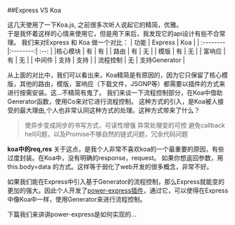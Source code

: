 ##Express VS Koa

这几天使用了一下Koa.js, 之前很多次听人说起它的精简，优雅。  
于是我怀着这样的心情来使用它，但是用下来后，我发现它的api设计有些不合常理。
我们来对Express 和 Koa 做一个对比：
| 功能      |   Express | Koa  |
| :-------- |:--------:| :--: |
|核心模块   | 有 |  有   |
| 路由     |  有 |  无  |
| 模版     | 有  | 无  |
| 富响应  | 有  | 无  |
| 中间件     | 支持  | 支持  |
| 流程控制    | 无  | 支持Generator  |

从上面的对比中，我们可以看出来，Koa精简是有原因的，因为它只保留了核心模版，其他的路由，模版，富响应（下载文件，JSONP等）都需要以插件的方式来进行按需安装。这...不精简有鬼了。
我们来谈一下流程控制部分，在Koa中借助Generator函数，使用Co来对它进行流程控制。
这种方式的引入，是Koa被人接受的最大理由,个人也非常认同这种方式的处理。这种方式带来了什么？

> 使异步变成同步的书写方式，可读性增强
> 异常处理变的可控
> 避免callback hell问题，以及Promise不够自然的链式问题，冗余代码问题

**koa中的req,res** 
关于这点，是我个人非常不喜欢koa的一个最重要的原因，有些过度封装。在Koa中，没有明确的response，request。
如果你想返回参数，用this.body=data 的方式。这样等于弱化了web开发的很多概念，非常不好。

如果我们能在Express中引入基于Generator的流程控制，那么Express就能变的更加的强大。因此个人开发了[power-express插件](https://www.npmjs.com/package/power-express)，通过它，可以使得在Express中像Koa中一样，使用Generator来进行流程控制。

下篇我们来讲讲power-express是如何实现的...

